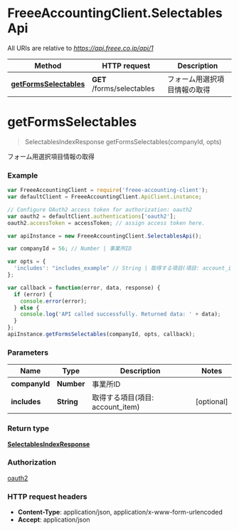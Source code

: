 # FreeeAccountingClient.SelectablesApi

All URIs are relative to *https://api.freee.co.jp/api/1*

Method | HTTP request | Description
------------- | ------------- | -------------
[**getFormsSelectables**](SelectablesApi.md#getFormsSelectables) | **GET** /forms/selectables | フォーム用選択項目情報の取得


<a name="getFormsSelectables"></a>
# **getFormsSelectables**
> SelectablesIndexResponse getFormsSelectables(companyId, opts)

フォーム用選択項目情報の取得



### Example
```javascript
var FreeeAccountingClient = require('freee-accounting-client');
var defaultClient = FreeeAccountingClient.ApiClient.instance;

// Configure OAuth2 access token for authorization: oauth2
var oauth2 = defaultClient.authentications['oauth2'];
oauth2.accessToken = accessToken; // assign access token here.

var apiInstance = new FreeeAccountingClient.SelectablesApi();

var companyId = 56; // Number | 事業所ID

var opts = { 
  'includes': "includes_example" // String | 取得する項目(項目: account_item)
};

var callback = function(error, data, response) {
  if (error) {
    console.error(error);
  } else {
    console.log('API called successfully. Returned data: ' + data);
  }
};
apiInstance.getFormsSelectables(companyId, opts, callback);
```

### Parameters

Name | Type | Description  | Notes
------------- | ------------- | ------------- | -------------
 **companyId** | **Number**| 事業所ID | 
 **includes** | **String**| 取得する項目(項目: account_item) | [optional] 

### Return type

[**SelectablesIndexResponse**](SelectablesIndexResponse.md)

### Authorization

[oauth2](../README.md#oauth2)

### HTTP request headers

 - **Content-Type**: application/json, application/x-www-form-urlencoded
 - **Accept**: application/json

